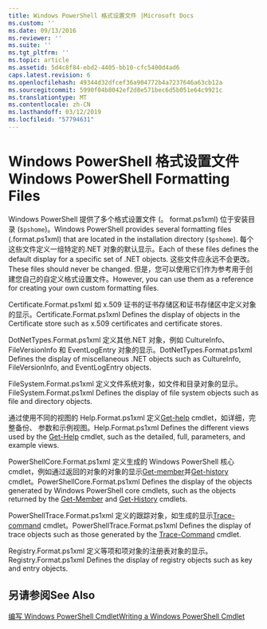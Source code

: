 ```yaml
---
title: Windows PowerShell 格式设置文件 |Microsoft Docs
ms.custom: ''
ms.date: 09/13/2016
ms.reviewer: ''
ms.suite: ''
ms.tgt_pltfrm: ''
ms.topic: article
ms.assetid: 5d4c8f84-ebd2-4405-bb10-cfc5400d4ad6
caps.latest.revision: 6
ms.openlocfilehash: 49344d32dfcef36a904772b4a7237646a63cb12a
ms.sourcegitcommit: 5990f04b8042ef2d8e571bec6d5b051e64c9921c
ms.translationtype: MT
ms.contentlocale: zh-CN
ms.lasthandoff: 03/12/2019
ms.locfileid: "57794631"
---
```

# <a name="windows-powershell-formatting-files"></a><span data-ttu-id="81633-102">Windows PowerShell 格式设置文件</span><span class="sxs-lookup"><span data-stu-id="81633-102">Windows PowerShell Formatting Files</span></span>

<span data-ttu-id="81633-103">Windows PowerShell 提供了多个格式设置文件 (。 format.ps1xml) 位于安装目录 (`$pshome`)。</span><span class="sxs-lookup"><span data-stu-id="81633-103">Windows PowerShell provides several formatting files (.format.ps1xml) that are located in the installation directory (`$pshome`).</span></span> <span data-ttu-id="81633-104">每个这些文件定义一组特定的.NET 对象的默认显示。</span><span class="sxs-lookup"><span data-stu-id="81633-104">Each of these files defines the default display for a specific set of .NET objects.</span></span> <span data-ttu-id="81633-105">这些文件应永远不会更改。</span><span class="sxs-lookup"><span data-stu-id="81633-105">These files should never be changed.</span></span> <span data-ttu-id="81633-106">但是，您可以使用它们作为参考用于创建您自己的自定义格式设置文件。</span><span class="sxs-lookup"><span data-stu-id="81633-106">However, you can use them as a reference for creating your own custom formatting files.</span></span>

<span data-ttu-id="81633-107">Certificate.Format.ps1xml 如 x.509 证书的证书存储区和证书存储区中定义对象的显示。</span><span class="sxs-lookup"><span data-stu-id="81633-107">Certificate.Format.ps1xml Defines the display of objects in the Certificate store such as x.509 certificates and certificate stores.</span></span>

<span data-ttu-id="81633-108">DotNetTypes.Format.ps1xml 定义其他.NET 对象，例如 CultureInfo、 FileVersionInfo 和 EventLogEntry 对象的显示。</span><span class="sxs-lookup"><span data-stu-id="81633-108">DotNetTypes.Format.ps1xml Defines the display of miscellaneous .NET objects such as CultureInfo, FileVersionInfo, and EventLogEntry objects.</span></span>

<span data-ttu-id="81633-109">FileSystem.Format.ps1xml 定义文件系统对象，如文件和目录对象的显示。</span><span class="sxs-lookup"><span data-stu-id="81633-109">FileSystem.Format.ps1xml Defines the display of file system objects such as file and directory objects.</span></span>

<span data-ttu-id="81633-110">通过使用不同的视图的 Help.Format.ps1xml 定义[Get-help](/powershell/module/Microsoft.PowerShell.Core/Get-Help) cmdlet，如详细，完整备份、 参数和示例视图。</span><span class="sxs-lookup"><span data-stu-id="81633-110">Help.Format.ps1xml Defines the different views used by the [Get-Help](/powershell/module/Microsoft.PowerShell.Core/Get-Help) cmdlet, such as the detailed, full, parameters, and example views.</span></span>

<span data-ttu-id="81633-111">PowerShellCore.Format.ps1xml 定义生成的 Windows PowerShell 核心 cmdlet，例如通过返回的对象的对象的显示[Get-member](/powershell/module/Microsoft.PowerShell.Utility/Get-Member)并[Get-history](/powershell/module/Microsoft.PowerShell.Core/Get-History) cmdlet。</span><span class="sxs-lookup"><span data-stu-id="81633-111">PowerShellCore.Format.ps1xml Defines the display of the objects generated by Windows PowerShell core cmdlets, such as the objects returned by the [Get-Member](/powershell/module/Microsoft.PowerShell.Utility/Get-Member) and [Get-History](/powershell/module/Microsoft.PowerShell.Core/Get-History) cmdlets.</span></span>

<span data-ttu-id="81633-112">PowerShellTrace.Format.ps1xml 定义的跟踪对象，如生成的显示[Trace-command](/powershell/module/Microsoft.PowerShell.Utility/Trace-Command) cmdlet。</span><span class="sxs-lookup"><span data-stu-id="81633-112">PowerShellTrace.Format.ps1xml Defines the display of trace objects such as those generated by the [Trace-Command](/powershell/module/Microsoft.PowerShell.Utility/Trace-Command) cmdlet.</span></span>

<span data-ttu-id="81633-113">Registry.Format.ps1xml 定义等项和项对象的注册表对象的显示。</span><span class="sxs-lookup"><span data-stu-id="81633-113">Registry.Format.ps1xml Defines the display of registry objects such as key and entry objects.</span></span>

## <a name="see-also"></a><span data-ttu-id="81633-114">另请参阅</span><span class="sxs-lookup"><span data-stu-id="81633-114">See Also</span></span>

[<span data-ttu-id="81633-115">编写 Windows PowerShell Cmdlet</span><span class="sxs-lookup"><span data-stu-id="81633-115">Writing a Windows PowerShell Cmdlet</span></span>](../cmdlet/writing-a-windows-powershell-cmdlet.md)
